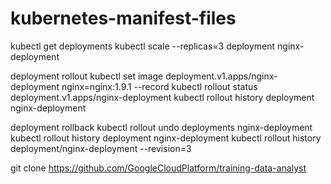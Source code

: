 # kubernetes-manifest-files

kubectl get deployments
kubectl scale --replicas=3 deployment nginx-deployment


deployment rollout
kubectl set image deployment.v1.apps/nginx-deployment nginx=nginx:1.9.1 --record
kubectl rollout status deployment.v1.apps/nginx-deployment
kubectl rollout history deployment nginx-deployment


deployment rollback 
kubectl rollout undo deployments nginx-deployment
kubectl rollout history deployment nginx-deployment
kubectl rollout history deployment/nginx-deployment --revision=3

git clone https://github.com/GoogleCloudPlatform/training-data-analyst
